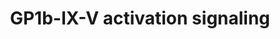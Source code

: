 ---
annotations:
- id: PW:0000475
  parent: regulatory pathway
  type: Pathway Ontology
  value: hemostasis pathway
authors:
- MaintBot
- ReactomeTeam
- Anwesha
- Mkutmon
- Eweitz
description: The platelet GPIb complex (GP1b-IX-V) together with GPVI are primarily
  responsible for regulating the initial adhesion of platelets to the damaged blood
  vessel and platelet activation. The importance of GPIb is demonstrated by the bleeding
  problems in patients with Bernard-Soulier syndrome where this receptor is either
  absent or defective. GP1b-IX-V binds von Willebrand Factor (vWF) to resting platelets,
  particularly under conditions of high shear stress. This transient interaction is
  the first stage of the vascular repair process. Activation of GP1b-IX-V on exposure
  of the fibrous matrix following atherosclerotic plaque rupture, or in occluded arteries,
  is a major contributory factor leading to thrombus formation leading to heart attack
  or stroke. GpIb also binds thrombin (Yamamoto et al. 1986), at a site distinct from
  the site of vWF binding, acting as a docking site for thrombin which then activates
  Proteinase Activated Receptors leading to enhanced platelet activation (Dormann
  et al. 2000).  View original pathway at [http://www.reactome.org/PathwayBrowser/#DIAGRAM=430116
  Reactome].
last-edited: 2021-05-07
organisms:
- Homo sapiens
redirect_from:
- /index.php/Pathway:WP1823
- /instance/WP1823
revision: null
schema-jsonld:
- '@context': https://schema.org/
  '@id': https://wikipathways.github.io/pathways/WP1823.html
  '@type': Dataset
  creator:
    '@type': Organization
    name: WikiPathways
  description: The platelet GPIb complex (GP1b-IX-V) together with GPVI are primarily
    responsible for regulating the initial adhesion of platelets to the damaged blood
    vessel and platelet activation. The importance of GPIb is demonstrated by the
    bleeding problems in patients with Bernard-Soulier syndrome where this receptor
    is either absent or defective. GP1b-IX-V binds von Willebrand Factor (vWF) to
    resting platelets, particularly under conditions of high shear stress. This transient
    interaction is the first stage of the vascular repair process. Activation of GP1b-IX-V
    on exposure of the fibrous matrix following atherosclerotic plaque rupture, or
    in occluded arteries, is a major contributory factor leading to thrombus formation
    leading to heart attack or stroke. GpIb also binds thrombin (Yamamoto et al. 1986),
    at a site distinct from the site of vWF binding, acting as a docking site for
    thrombin which then activates Proteinase Activated Receptors leading to enhanced
    platelet activation (Dormann et al. 2000).  View original pathway at [http://www.reactome.org/PathwayBrowser/#DIAGRAM=430116
    Reactome].
  keywords:
  - 14-3-3-zeta:Raf1
  - Active c-Src:Raf1
  - 'Collagen type I fibril '
  - FLNA
  - 'FLNA '
  - 'GP1BA '
  - 'GP1BB '
  - 'GP5 '
  - 'GP9 '
  - GPIb-IX-V:Collagen
  - GPIb-IX-V:vWF:14-3-3-zeta:p85
  - GPIb-IX-V:vWF:filamin-A
  - GpIb-IX-V:Collagen
  - I
  - PIK3R1
  - 'PIK3R1 '
  - RAF1
  - 'RAF1 '
  - SRC-1
  - 'VWF(23-763) '
  - 'YWHAZ '
  - YWHAZ dimer
  - fibril:vWF:14-3-3-zeta
  - p-Y419-SRC
  - 'p-Y419-SRC '
  - type
  - type I fibril:vWF
  license: CC0
  name: GP1b-IX-V activation signaling
seo: CreativeWork
title: GP1b-IX-V activation signaling
wpid: WP1823
---